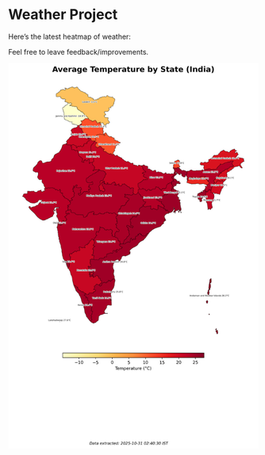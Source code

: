 # Weather Project

Here’s the latest heatmap of weather:

Feel free to leave feedback/improvements.

![India Heatmap](docs/assets/india_heatmap.png?v=03D448)
